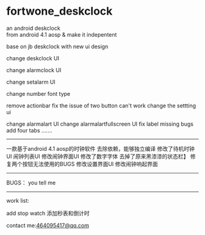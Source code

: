 fortwone_deskclock   
==================    
an android deskclock    
from android 4.1 aosp & make it indepentent   

base on jb deskclock with new ui design   

change deskclock UI

change alarmclock UI

change setalarm UI

change number font type

remove actionbar
fix the issue of two button can't work
change the settting ui

change alarmalart UI
change alarmalartfullscreen UI
fix label missing bugs
add four tabs
.......
**************************************************


一款基于android 4.1 aosp的时钟软件
去除依赖，能够独立编译
修改了待机时钟UI
闹钟列表UI
修改闹钟界面UI
修改了数字字体
去掉了原来黑漆漆的状态栏】
修复两个按钮无法使用的BUGS
修改设置界面UI
修改闹钟响起界面

*****************************************************


BUGS：
 you tell me 
*******************************************************


work list:

add stop watch 添加秒表和倒计时

contact me:464095417@qq.com





